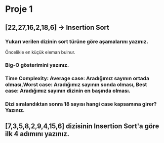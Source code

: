 # Proje 1
## [22,27,16,2,18,6] -> Insertion Sort

### Yukarı verilen dizinin sort türüne göre aşamalarını yazınız.

Öncelikle en küçük eleman bulnur.

### Big-O gösterimini yazınız.
### Time Complexity: Average case: Aradığımız sayının ortada olması,Worst case: Aradığımız sayının sonda olması, Best case: Aradığımız sayının dizinin en başında olması.
### Dizi sıralandıktan sonra 18 sayısı hangi case kapsamına girer? Yazınız.


## [7,3,5,8,2,9,4,15,6] dizisinin Insertion Sort'a göre ilk 4 adımını yazınız.
